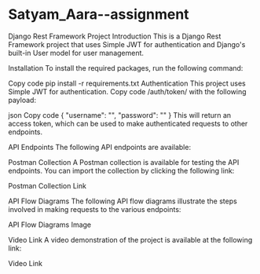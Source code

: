 # Satyam_Aara--assignment
Django Rest Framework Project
Introduction
This is a Django Rest Framework project that uses Simple JWT for authentication and Django's built-in User model for user management.

Installation
To install the required packages, run the following command:

Copy code
pip install -r requirements.txt
Authentication
This project uses Simple JWT for authentication. 
Copy code
/auth/token/
with the following payload:

json
Copy code
{
    "username": "<username>",
    "password": "<password>"
}
This will return an access token, which can be used to make authenticated requests to other endpoints.

API Endpoints
The following API endpoints are available:

Postman Collection
A Postman collection is available for testing the API endpoints. You can import the collection by clicking the following link:

Postman Collection Link

API Flow Diagrams
The following API flow diagrams illustrate the steps involved in making requests to the various endpoints:

API Flow Diagrams Image

Video Link
A video demonstration of the project is available at the following link:

Video Link
